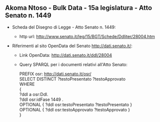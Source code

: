 ## Akoma Ntoso - Bulk Data - 15a legislatura - Atto Senato n. 1449 ##

* Scheda del Disegno di Legge - Atto Senato n. 1449:
	* http url: http://www.senato.it/leg/15/BGT/Schede/Ddliter/28004.htm

* Riferimenti al sito OpenData del Senato http://dati.senato.it/:
	* Link OpenData: http://dati.senato.it/ddl/28004
	* Query SPARQL per i documenti relativi all'Atto Senato:

        PREFIX osr: <http://dati.senato.it/osr/>  
		SELECT DISTINCT ?testoPresentato ?testoApprovato  
		WHERE  
		{  
		    ?ddl a osr:Ddl.  
		    ?ddl osr:idFase 1449 .  
		    OPTIONAL { ?ddl osr:testoPresentato ?testoPresentato }  
		    OPTIONAL { ?ddl osr:testoApprovato ?testoApprovato }  
		}
		